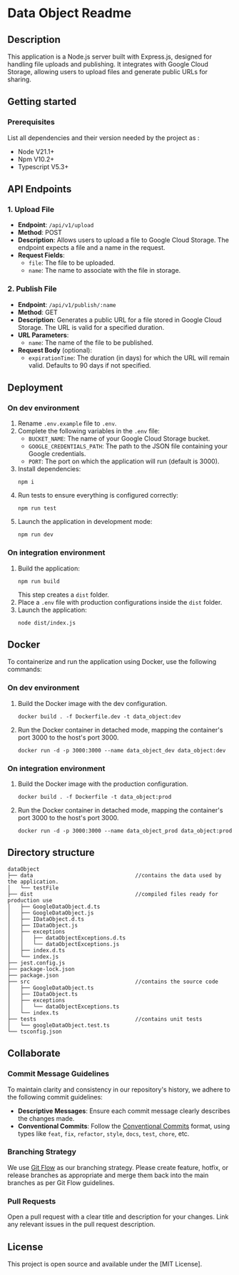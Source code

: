 # Data Object Readme
## Description
This application is a Node.js server built with Express.js, designed for handling file uploads and publishing. It integrates with Google Cloud Storage, allowing users to upload files and generate public URLs for sharing. 
## Getting started
### Prerequisites
List all dependencies and their version needed by the project as :
- Node V21.1+
- Npm V10.2+
- Typescript V5.3+
## API Endpoints

### 1. Upload File
- **Endpoint**: `/api/v1/upload`
- **Method**: POST
- **Description**: Allows users to upload a file to Google Cloud Storage. The endpoint expects a file and a name in the request.
- **Request Fields**:
  - `file`: The file to be uploaded.
  - `name`: The name to associate with the file in storage.

### 2. Publish File
- **Endpoint**: `/api/v1/publish/:name`
- **Method**: GET
- **Description**: Generates a public URL for a file stored in Google Cloud Storage. The URL is valid for a specified duration.
- **URL Parameters**:
  - `name`: The name of the file to be published.
- **Request Body** (optional):
  - `expirationTime`: The duration (in days) for which the URL will remain valid. Defaults to 90 days if not specified.

## Deployment
### On dev environment
1. Rename `.env.example` file to `.env`.
2. Complete the following variables in the `.env` file:
   - `BUCKET_NAME`: The name of your Google Cloud Storage bucket.
   - `GOOGLE_CREDENTIALS_PATH`: The path to the JSON file containing your Google credentials.
   - `PORT`: The port on which the application will run (default is 3000).
 3. Install dependencies:
    ```
    npm i
    ```
 5. Run tests to ensure everything is configured correctly:
    ```
    npm run test
    ```
 7. Launch the application in development mode:
    ```
    npm run dev
    ```
### On integration environment
1. Build the application:
   ```
   npm run build
   ```
   This step creates a `dist` folder.
3. Place a `.env` file with production configurations inside the `dist` folder.
4. Launch the application:
   ```
   node dist/index.js
   ```
## Docker
To containerize and run the application using Docker, use the following commands:
### On dev environment
1. Build the Docker image with the dev configuration.
   ```
   docker build . -f Dockerfile.dev -t data_object:dev
   ```
2. Run the Docker container in detached mode, mapping the container's port 3000 to the host's port 3000.
   ```
   docker run -d -p 3000:3000 --name data_object_dev data_object:dev
   ```
### On integration environment
1. Build the Docker image with the production configuration.
   ```
   docker build . -f Dockerfile -t data_object:prod
   ```
2. Run the Docker container in detached mode, mapping the container's port 3000 to the host's port 3000.
   ```
   docker run -d -p 3000:3000 --name data_object_prod data_object:prod
   ```
## Directory structure
```console
dataObject
├── data                                //contains the data used by the application.
│   └── testFile
├── dist                                //compiled files ready for production use
│   ├── GoogleDataObject.d.ts
│   ├── GoogleDataObject.js
│   ├── IDataObject.d.ts
│   ├── IDataObject.js
│   ├── exceptions
│   │   ├── dataObjectExceptions.d.ts
│   │   └── dataObjectExceptions.js
│   ├── index.d.ts
│   └── index.js
├── jest.config.js
├── package-lock.json
├── package.json
├── src                                 //contains the source code
│   ├── GoogleDataObject.ts
│   ├── IDataObject.ts
│   ├── exceptions
│   │   └── dataObjectExceptions.ts
│   └── index.ts
├── tests                               //contains unit tests
│   └── googleDataObject.test.ts
└── tsconfig.json
```
## Collaborate
### Commit Message Guidelines
To maintain clarity and consistency in our repository's history, we adhere to the following commit guidelines:
- **Descriptive Messages**: Ensure each commit message clearly describes the changes made.
- **Conventional Commits**: Follow the [Conventional Commits](https://www.conventionalcommits.org/) format, using types like `feat`, `fix`, `refactor`, `style`, `docs`, `test`, `chore`, etc.
### Branching Strategy
We use [Git Flow](https://nvie.com/posts/a-successful-git-branching-model/) as our branching strategy. Please create feature, hotfix, or release branches as appropriate and merge them back into the main branches as per Git Flow guidelines.
### Pull Requests
Open a pull request with a clear title and description for your changes. Link any relevant issues in the pull request description.
## License
This project is open source and available under the [MIT License].
